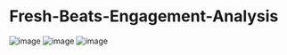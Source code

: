 # Fresh-Beats-Engagement-Analysis
![image](https://github.com/user-attachments/assets/a3f282e4-bcb4-45c5-b4a4-89775e1d71f6)
![image](https://github.com/user-attachments/assets/ec14ffc6-a5f9-46da-92ba-7c07ad33410a)
![image](https://github.com/user-attachments/assets/5d69f632-1bae-4702-ae3f-d253fdcd017d)

